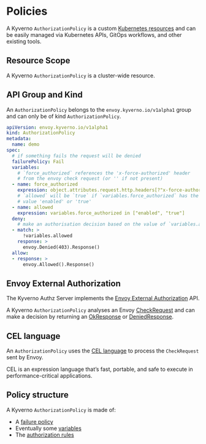 # Policies

A Kyverno `AuthorizationPolicy` is a custom [Kubernetes resources](https://kubernetes.io/docs/concepts/extend-kubernetes/api-extension/custom-resources/) and can be easily managed via Kubernetes APIs, GitOps workflows, and other existing tools.

## Resource Scope

A Kyverno `AuthorizationPolicy` is a cluster-wide resource.

## API Group and Kind

An `AuthorizationPolicy` belongs to the `envoy.kyverno.io/v1alpha1` group and can only be of kind `AuthorizationPolicy`.

```yaml
apiVersion: envoy.kyverno.io/v1alpha1
kind: AuthorizationPolicy
metadata:
  name: demo
spec:
  # if something fails the request will be denied
  failurePolicy: Fail
  variables:
    # `force_authorized` references the 'x-force-authorized' header
    # from the envoy check request (or '' if not present)
  - name: force_authorized
    expression: object.attributes.request.http.headers[?"x-force-authorized"].orValue("")
    # `allowed` will be `true` if `variables.force_authorized` has the
    # value 'enabled' or 'true'
  - name: allowed
    expression: variables.force_authorized in ["enabled", "true"]
  deny:
    # make an authorisation decision based on the value of `variables.allowed`
  - match: >
      !variables.allowed
    response: >
      envoy.Denied(403).Response()
  allow:
  - response: >
      envoy.Allowed().Response()
```

## Envoy External Authorization

The Kyverno Authz Server implements the [Envoy External Authorization](https://www.envoyproxy.io/docs/envoy/latest/intro/arch_overview/security/ext_authz_filter) API.

A Kyverno `AuthorizationPolicy` analyses an Envoy [CheckRequest](https://www.envoyproxy.io/docs/envoy/latest/api-v3/service/auth/v3/external_auth.proto#service-auth-v3-checkrequest) and can make a decision by returning an [OkResponse](../cel-extensions/envoy.md#okresponse) or [DeniedResponse](../cel-extensions/envoy.md#deniedresponse).

## CEL language

An `AuthorizationPolicy` uses the [CEL language](https://github.com/google/cel-spec) to process the `CheckRequest` sent by Envoy.

CEL is an expression language that’s fast, portable, and safe to execute in performance-critical applications.

## Policy structure

A Kyverno `AuthorizationPolicy` is made of:

- A [failure policy](./failure-policy.md)
- Eventually some [variables](./variables.md)
- The [authorization rules](./authorization-rules.md)
